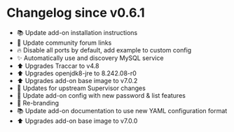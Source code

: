 # Changelog since v0.6.1
- :books: Update add-on installation instructions 
- :hammer: Update community forum links 
- :fire: Disable all ports by default, add example to custom config 
- :sparkles: Automatically use and discovery MySQL service 
- :arrow_up: Upgrades Traccar to v4.8 
- :arrow_up: Upgrades openjdk8-jre to 8.242.08-r0 
- :arrow_up: Upgrades add-on base image to v7.0.2 
- :hammer: Updates for upstream Supervisor changes 
- :hammer: Update add-on config with new password & list features 
- :hammer: Re-branding 
- :books: Update add-on documentation to use new YAML configuration format 
- :arrow_up: Upgrades add-on base image to v7.0.0 
